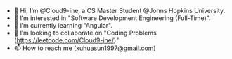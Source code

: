 - 👋 Hi, I’m @Cloud9-ine, a CS Master Student @Johns Hopkins University.
- 👀 I’m interested in "Software Development Engineering (Full-Time)".
- 🌱 I’m currently learning "Angular".
- 💞️ I’m looking to collaborate on "Coding Problems (https://leetcode.com/Cloud9-ine/)"
- 📫 How to reach me (xuhuasun1997@gmail.com)

<!---
Cloud9-ine/Cloud9-ine is a ✨ special ✨ repository because its `README.md` (this file) appears on your GitHub profile.
You can click the Preview link to take a look at your changes.
--->
